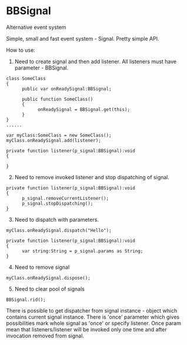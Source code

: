 BBSignal
========

Alternative event system

Simple, small and fast event system - Signal.
Pretty simple API.

How to use:

1) Need to create signal and then add listener.
All listeners must have parameter - BBSignal.

```actionscript3
class SomeClass
{
      public var onReadySignal:BBSignal;
      
      public function SomeClass()
      {
            onReadySignal = BBSignal.get(this);  
      }
}
......

var myClass:SomeClass = new SomeClass();
myClass.onReadySignal.add(listener);

private function listener(p_signal:BBSignal):void
{

}

```

2) Need to remove invoked listener and stop dispatching of signal.

```actionscript3
private function listener(p_signal:BBSignal):void
{
      p_signal.removeCurrentListener();
      p_signal.stopDispatching();
}

```

3) Need to dispatch with parameters.

```actionscript3
myClass.onReadySignal.dispatch("Hello");

private function listener(p_signal:BBSignal):void
{
      var string:String = p_signal.params as String;
}
```

4) Need to remove signal
```actionscript3
myClass.onReadySignal.dispose();
```

5) Need to clear pool of signals
```actionscript3
BBSignal.rid();
```

There is possible to get dispatcher from signal instance - object which contains current signal instance.
There is 'once' parameter which gives possibilities mark whole signal as 'once' or specify listener.
Once param mean that listeners/listener will be invoked only one time and after invocation removed from signal.
